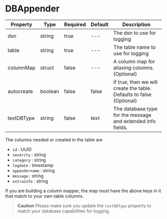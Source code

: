 # DBAppender

| Property | Type | Required | Default | Description |
| --- | --- | --- | --- | --- |
| dsn | string | true | --- | The dsn to use for logging |
| table | string | true | --- | The table name to use for logging |
| columnMap | struct | false | --- | A column map for aliasing columns. \(Optional\) |
| autocreate | boolean | false | false | if true, then we will create the table. Defaults to false \(Optional\) |
| textDBType | string | false | text | The database type for the message and extended info fields. |

The columns needed or created in the table are

* `id` : UUID
* `severity` : string
* `category` : string
* `logdate` : timestamp
* `appendername` : string
* `message` : string
* `extrainfo` : string

If you are building a column mapper, the map must have the above keys in it that match to your own table columns.

> **Caution** Please make sure you update the `textDBType` property to match your database capabilities for logging.

